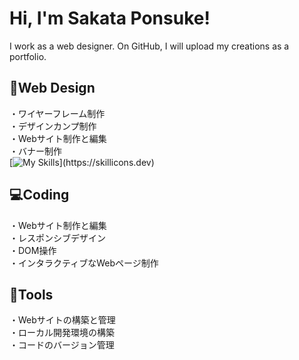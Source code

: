 # Hi, I'm Sakata Ponsuke!
I work as a web designer. On GitHub, I will upload my creations as a portfolio.

## 🎨Web Design
・ワイヤーフレーム制作<br>
・デザインカンプ制作<br>
・Webサイト制作と編集<br>
・バナー制作<br>
[![My Skills](https://skillicons.dev/icons?i=photoshop,illustrator,xd,figma,)](https://skillicons.dev)

## 💻Coding
・Webサイト制作と編集<br>
・レスポンシブデザイン<br>
・DOM操作<br>
・インタラクティブなWebページ制作<br>

## 🧰Tools
・Webサイトの構築と管理<br>
・ローカル開発環境の構築<br>
・コードのバージョン管理<br>



